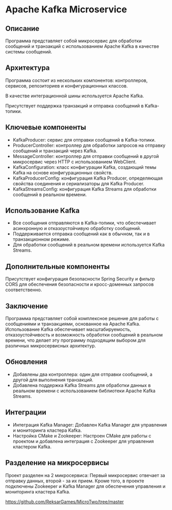 # Apache Kafka Microservice

## Описание

Программа представляет собой микросервис для обработки сообщений и транзакций с использованием Apache Kafka в качестве системы сообщений.

## Архитектура

Программа состоит из нескольких компонентов: контроллеров, сервисов, репозиториев и конфигурационных классов.

В качестве интеграционной шины используется Apache Kafka.

Присутствует поддержка транзакций и отправка сообщений в Kafka-топики.

## Ключевые компоненты

- KafkaProducer: сервис для отправки сообщений в Kafka-топики.
- ProducerController: контроллер для обработки запросов на отправку сообщений и транзакций через Kafka.
- MessageController: контроллер для отправки сообщений в другой микросервис через HTTP с использованием WebClient.
- KafkaConfiguration: класс конфигурации Kafka, создающий темы Kafka на основе конфигурационных свойств.
- KafkaProducerConfig: конфигурация Kafka Producer, определяющая свойства соединения и сериализаторы для Kafka Producer.
- KafkaStreamsConfig: конфигурация Kafka Streams для обработки сообщений в реальном времени.

## Использование Kafka

- Все сообщения отправляются в Kafka-топики, что обеспечивает асинхронную и отказоустойчивую обработку сообщений.
- Поддерживается отправка сообщений как в обычном, так и в транзакционном режиме.
- Для обработки сообщений в реальном времени используется Kafka Streams.

## Дополнительные компоненты

Присутствует конфигурация безопасности Spring Security и фильтр CORS для обеспечения безопасности и кросс-доменных запросов соответственно.

## Заключение

Программа представляет собой комплексное решение для работы с сообщениями и транзакциями, основанное на Apache Kafka. Использование Kafka обеспечивает масштабируемость, отказоустойчивость и возможность обработки сообщений в реальном времени, что делает эту программу подходящим выбором для различных микросервисных архитектур.

## Обновления

- Добавлены два контроллера: один для отправки сообщений, а другой для выполнения транзакций.
- Добавлена поддержка Kafka Streams для обработки данных в реальном времени с использованием библиотеки Apache Kafka Streams.

## Интеграции

- Интеграция Kafka Manager: Добавлен Kafka Manager для управления и мониторинга кластера Kafka.
- Настройка CMake и Zookeeper: Настроен CMake для работы с проектом и добавлена интеграция с Zookeeper для управления кластером Kafka.

## Разделение на микросервисы

Проект разделен на 2 микросервиса: Первый микросервис отвечает за отправку данных, второй - за их прием. Кроме того, в проекте подключены Zookeeper и Kafka Manager для обеспечения управления и мониторинга кластера Kafka.


https://github.com/ReksarGames/MicroTwo/tree/master
